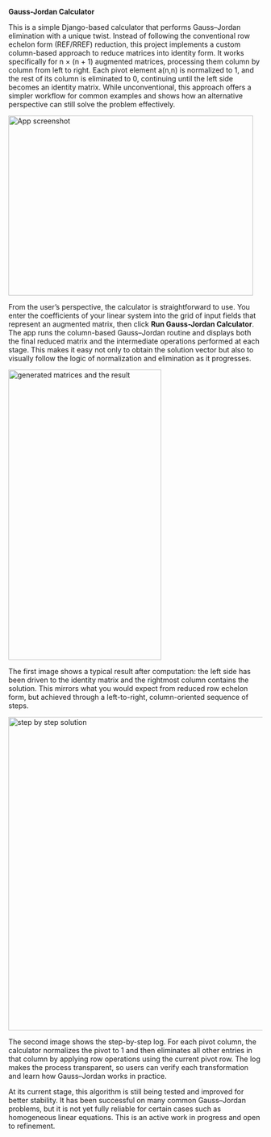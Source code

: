**Gauss-Jordan Calculator**

This is a simple Django-based calculator that performs Gauss–Jordan elimination with a unique twist. Instead of following the conventional row echelon form (REF/RREF) reduction, this project implements a custom column-based approach to reduce matrices into identity form. It works specifically for n × (n + 1) augmented matrices, processing them column by column from left to right. Each pivot element a(n,n) is normalized to 1, and the rest of its column is eliminated to 0, continuing until the left side becomes an identity matrix. While unconventional, this approach offers a simpler workflow for common examples and shows how an alternative perspective can still solve the problem effectively.

<img width="485" height="357" alt="App screenshot" src="https://github.com/user-attachments/assets/9bd15d1f-2a1b-4e58-b33a-e218005ef6cf" />

From the user’s perspective, the calculator is straightforward to use. You enter the coefficients of your linear system into the grid of input fields that represent an augmented matrix, then click **Run Gauss-Jordan Calculator**. The app runs the column-based Gauss–Jordan routine and displays both the final reduced matrix and the intermediate operations performed at each stage. This makes it easy not only to obtain the solution vector but also to visually follow the logic of normalization and elimination as it progresses.

<img width="303" height="576" alt="generated matrices and the result" src="https://github.com/user-attachments/assets/4dcdc11a-0c97-4c72-bcc9-8389f14ac0cb" />

The first image shows a typical result after computation: the left side has been driven to the identity matrix and the rightmost column contains the solution. This mirrors what you would expect from reduced row echelon form, but achieved through a left-to-right, column-oriented sequence of steps.

<img width="746" height="622" alt="step by step solution" src="https://github.com/user-attachments/assets/14018337-1004-4181-8dfc-e18ba1bb727e" />

The second image shows the step-by-step log. For each pivot column, the calculator normalizes the pivot to 1 and then eliminates all other entries in that column by applying row operations using the current pivot row. The log makes the process transparent, so users can verify each transformation and learn how Gauss–Jordan works in practice.

At its current stage, this algorithm is still being tested and improved for better stability. It has been successful on many common Gauss–Jordan problems, but it is not yet fully reliable for certain cases such as homogeneous linear equations. This is an active work in progress and open to refinement.
